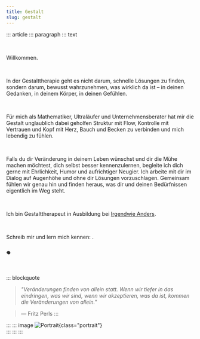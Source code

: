 ```yaml
---
title: Gestalt
slug: gestalt
---
```


::: article
::: paragraph
::: text


&nbsp;

Willkommen.

&nbsp;

In der Gestalttherapie geht es nicht darum, schnelle Lösungen zu finden, sondern darum, bewusst wahrzunehmen, was wirklich da ist – in deinen Gedanken, in deinem Körper, in deinen Gefühlen.

&nbsp;

Für mich als Mathematiker, Ultraläufer und Unternehmensberater hat mir die Gestalt unglaublich dabei geholfen Struktur mit Flow, Kontrolle mit Vertrauen und Kopf mit Herz, Bauch und Becken zu verbinden und mich lebendig zu fühlen.

&nbsp;

Falls du dir Veränderung in deinem Leben wünschst und dir die Mühe machen möchtest, dich selbst besser kennenzulernen, begleite ich dich gerne mit Ehrlichkeit, Humor und aufrichtiger Neugier. Ich arbeite mit dir im Dialog auf Augenhöhe und ohne dir Lösungen vorzuschlagen. Gemeinsam fühlen wir genau hin und finden heraus, was dir und deinen Bedürfnissen eigentlich im Weg steht. 

&nbsp;

Ich bin Gestalttherapeut in Ausbildung bei [Irgendwie Anders](https://irgendwie-anders.de/).

&nbsp;

Schreib mir und lern mich kennen: 
<a href="mailto:" class="crypted-mail"
   data-name="$email_username$"
   data-domain="$email_domain$"
   data-tld="$email_tld$"
   onclick="window.location.href = 'mailto:' + this.dataset.name + '@' + this.dataset.domain + '.' + this.dataset.tld; return false;">
</a>.

### 𖦹

&nbsp;


::: blockquote
> *"Veränderungen finden von allein statt. Wenn wir tiefer in das eindringen, was wir sind, wenn wir akzeptieren, was da ist, kommen die Veränderungen von allein."*

> — Fritz Perls
:::


:::
::: image
![Portrait](../static/img/portrait_le.jpg){class="portrait"} \
:::
:::
:::
